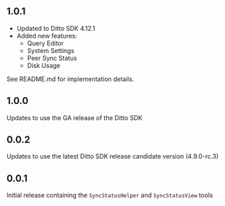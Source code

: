 ## 1.0.1
- Updated to Ditto SDK 4.12.1
- Added new features:
  - Query Editor
  - System Settings
  - Peer Sync Status
  - Disk Usage

See README.md for implementation details.

## 1.0.0

Updates to use the GA release of the Ditto SDK

## 0.0.2

Updates to use the latest Ditto SDK release candidate version (4.9.0-rc.3)

## 0.0.1

Initial release containing the `SyncStatusHelper` and `SyncStatusView` tools
